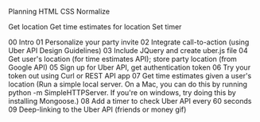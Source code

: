 Planning
HTML
CSS
Normalize


Get location
Get time estimates for location
Set timer

00 Intro
01 Personalize your party invite
02 Integrate call-to-action (using Uber API Design Guidelines)
03 Include JQuery and create uber.js file
04 Get user's location (for time estimates API); store party location (from Google API)
05 Sign up for Uber API, get authentication token
06 Try your token out using Curl or REST API app
07 Get time estimates given a user's location (Run a simple local server. On a Mac, you can do this by running python -m SimpleHTTPServer. If you're on windows, try doing this by installing Mongoose.)
08 Add a timer to check Uber API every 60 seconds
09 Deep-linking to the Uber API (friends or money gif)
